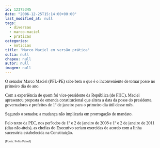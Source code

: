 ```yaml
---
id: 12375345
date: "2006-12-25T15:14:00+00:00"
last_modified_at: null
tags:
  - diversao
  - marco-maciel
  - praticas
categories:
  - noticias
title: "Marco Maciel em versão prática"
sutia: null
chapeu: null
autor: null
imagem: null
---
```

<p><P><FONT face=Verdana>O senador Marco Maciel (PFL-PE) sabe bem o que é o inconveniente de tomar posse no primeiro dia do ano.</FONT></P></p>
<p><P><FONT face=Verdana>Com a experiência de quem foi vice-presidente da República (de FHC), Maciel </FONT><FONT face=Verdana>apresentou proposta de emenda constitucional que altera a data da posse do presidente, governadores e prefeitos de 1º de janeiro para o primeiro dia útil desse mês.&nbsp;</FONT></P></p>
<p><P><FONT face=Verdana>Segundo o senador,&nbsp;a mudança não implicaria em prorrogação de mandato. </FONT></P></p>
<p><P><FONT face=Verdana>Pelo texto da PEC, nos per?odos de 1º e 2 de janeiro de 2008 e 1º e 2 de janeiro de 2011 (dias não-úteis), as chefias do Executivo seriam exercidas de acordo com a linha sucessória estabelecida na Constituição.</FONT></P></p>
<p><P><FONT face=Verdana><FONT size=1>(Fonte: Folha Painel)</FONT></FONT></P> </p>
